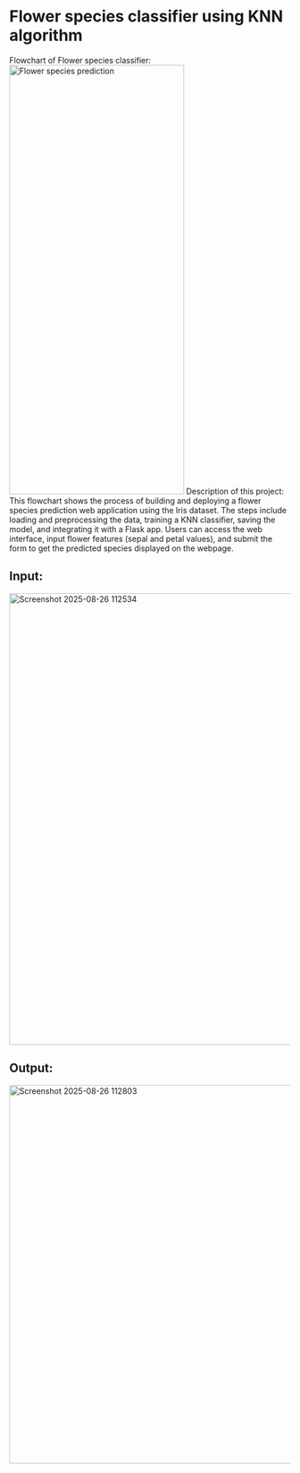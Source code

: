 # Flower species classifier using KNN algorithm
Flowchart of Flower species classifier:
<img width="313" height="768" alt="Flower species prediction" src="https://github.com/user-attachments/assets/7050474f-1516-4813-9198-45ba8ee4a1ee" />
Description of this project:
This flowchart shows the process of building and deploying a flower species prediction web application using the Iris dataset. The steps include loading and preprocessing the data, training a KNN classifier, saving the model, and integrating it with a Flask app. Users can access the web interface, input flower features (sepal and petal values), and submit the form to get the predicted species displayed on the webpage.

## Input: 
<img width="1295" height="808" alt="Screenshot 2025-08-26 112534" src="https://github.com/user-attachments/assets/7ffcd16f-45df-499a-b646-21edf619a519" />

## Output:

<img width="995" height="677" alt="Screenshot 2025-08-26 112803" src="https://github.com/user-attachments/assets/b7b3add9-9c19-451f-ab4f-d3516bf74e17" />
